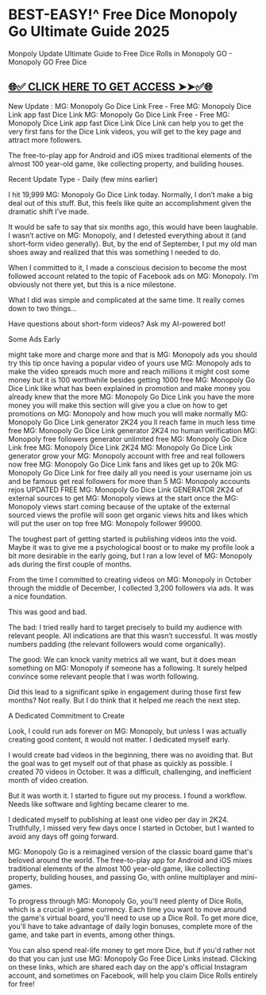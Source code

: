 # BEST-EASY!^ Free Dice Monopoly Go Ultimate Guide 2025

Monpoly Update Ultimate Guide to Free Dice Rolls in Monopoly GO - Monopoly GO Free Dice

 

## [🌐✅ CLICK HERE TO GET ACCESS ➤➤✅🌐](https://cutli.me/Mpldk)

 

New Update : MG: Monopoly Go Dice Link Free - Free MG: Monopoly Dice Link app fast Dice Link MG: Monopoly Go Dice Link Free - Free MG: Monopoly Dice Link app fast Dice Link Dice Link can help you to get the very first fans for the Dice Link videos, you will get to the key page and attract more followers.

 

The free-to-play app for Android and iOS mixes traditional elements of the almost 100 year-old game, like collecting property, and building houses.


Recent Update Type - Daily (few mins earlier)

I hit 19,999 MG: Monopoly Go Dice Link today. Normally, I don’t make a big deal out of this stuff. But, this feels like quite an accomplishment given the dramatic shift I’ve made.


It would be safe to say that six months ago, this would have been laughable. I wasn’t active on MG: Monopoly, and I detested everything about it (and short-form video generally). But, by the end of September, I put my old man shoes away and realized that this was something I needed to do.


When I committed to it, I made a conscious decision to become the most followed account related to the topic of Facebook ads on MG: Monopoly. I’m obviously not there yet, but this is a nice milestone.


What I did was simple and complicated at the same time. It really comes down to two things…


Have questions about short-form videos? Ask my AI-powered bot!


Some Ads Early

might take more and charge more and that is MG: Monopoly ads you should try this tip once having a popular video of yours use MG: Monopoly ads to make the video spreads much more and reach millions it might cost some money but it is 100 worthwhile besides getting 1000 free MG: Monopoly Go Dice Link like what has been explained in promotion and make money you already knew that the more MG: Monopoly Go Dice Link you have the more money you will make this section will give you a clue on how to get promotions on MG: Monopoly and how much you will make normally MG: Monopoly Go Dice Link generator 2K24 you ll reach fame in much less time free MG: Monopoly Go Dice Link generator 2K24 no human verification MG: Monopoly free followers generator unlimited free MG: Monopoly Go Dice Link free MG: Monopoly Dice Link 2K24 MG: Monopoly Go Dice Link generator grow your MG: Monopoly account with free and real followers now free MG: Monopoly Go Dice Link fans and likes get up to 20k MG: Monopoly Go Dice Link for free daily all you need is your username join us and be famous get real followers for more than 5 MG: Monopoly accounts rejos UPDATED FREE MG: Monopoly Go Dice Link GENERATOR 2K24 of external sources to get MG: Monopoly views at the start once the MG: Monopoly views start coming because of the uptake of the external sourced views the profile will soon get organic views hits and likes which will put the user on top free MG: Monopoly follower 99000.


The toughest part of getting started is publishing videos into the void. Maybe it was to give me a psychological boost or to make my profile look a bit more desirable in the early going, but I ran a low level of MG: Monopoly ads during the first couple of months.


From the time I committed to creating videos on MG: Monopoly in October through the middle of December, I collected 3,200 followers via ads. It was a nice foundation.


This was good and bad.


The bad: I tried really hard to target precisely to build my audience with relevant people. All indications are that this wasn’t successful. It was mostly numbers padding (the relevant followers would come organically).


The good: We can knock vanity metrics all we want, but it does mean something on MG: Monopoly if someone has a following. It surely helped convince some relevant people that I was worth following.


Did this lead to a significant spike in engagement during those first few months? Not really. But I do think that it helped me reach the next step.


A Dedicated Commitment to Create

Look, I could run ads forever on MG: Monopoly, but unless I was actually creating good content, it would not matter. I dedicated myself early.


I would create bad videos in the beginning, there was no avoiding that. But the goal was to get myself out of that phase as quickly as possible. I created 70 videos in October. It was a difficult, challenging, and inefficient month of video creation.


But it was worth it. I started to figure out my process. I found a workflow. Needs like software and lighting became clearer to me.


I dedicated myself to publishing at least one video per day in 2K24. Truthfully, I missed very few days once I started in October, but I wanted to avoid any days off going forward.


MG: Monopoly Go is a reimagined version of the classic board game that's beloved around the world. The free-to-play app for Android and iOS mixes traditional elements of the almost 100 year-old game, like collecting property, building houses, and passing Go, with online multiplayer and mini-games.


To progress through MG: Monopoly Go, you'll need plenty of Dice Rolls, which is a crucial in-game currency. Each time you want to move around the game's virtual board, you'll need to use up a Dice Roll. To get more dice, you'll have to take advantage of daily login bonuses, complete more of the game, and take part in events, among other things.


You can also spend real-life money to get more Dice, but if you'd rather not do that you can just use MG: Monopoly Go Free Dice Links instead. Clicking on these links, which are shared each day on the app's official Instagram account, and sometimes on Facebook, will help you claim Dice Rolls entirely for free!
